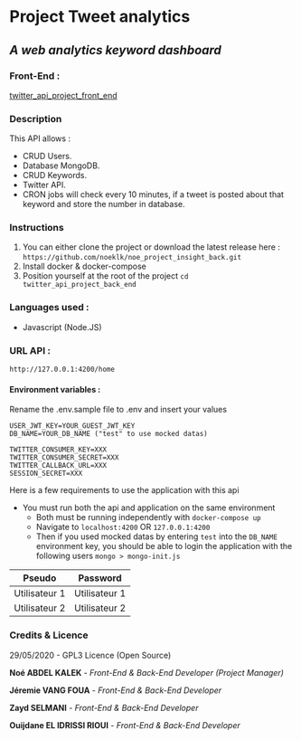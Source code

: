 #  Project Tweet analytics
## *A web analytics keyword dashboard*

### Front-End : 
[twitter_api_project_front_end](https://github.com/noeklk/twitter_api_project_front_end)

### Description

This API allows :

- CRUD Users.
- Database MongoDB.
- CRUD Keywords.
- Twitter API.
- CRON jobs will check every 10 minutes, if a tweet is posted about that keyword and store the number in database.


### Instructions

1.  You can either clone the project or download the latest release here :  `https://github.com/noeklk/noe_project_insight_back.git`
2.  Install docker & docker-compose
3.  Position yourself at the root of the project  `cd twitter_api_project_back_end`

### Languages used :
* Javascript (Node.JS)

### URL API : 
`http://127.0.0.1:4200/home`

#### Environment variables :
Rename the .env.sample file to .env and insert your values

```
USER_JWT_KEY=YOUR_GUEST_JWT_KEY
DB_NAME=YOUR_DB_NAME ("test" to use mocked datas)

TWITTER_CONSUMER_KEY=XXX
TWITTER_CONSUMER_SECRET=XXX
TWITTER_CALLBACK_URL=XXX
SESSION_SECRET=XXX
```

Here is a few requirements to use the application with this api

-   You must run both the api and application on the same environment
    -   Both must be running independently with  `docker-compose up`
    -   Navigate to  `localhost:4200`  OR  `127.0.0.1:4200`
    -   Then if you used mocked datas by entering  `test`  into the  `DB_NAME`  environment key, you should be able to login the application with the following users  `mongo > mongo-init.js`  


Pseudo | Password 
--- | --- 
Utilisateur 1 | Utilisateur 1
Utilisateur 2 | Utilisateur 2


### Credits & Licence
29/05/2020 - GPL3 Licence (Open Source)



**Noé ABDEL KALEK**  - *Front-End & Back-End Developer (Project Manager)*


**Jéremie VANG FOUA**  - *Front-End & Back-End Developer*


**Zayd SELMANI**  - *Front-End & Back-End Developer*  


**Ouijdane EL IDRISSI RIOUI** - *Front-End & Back-End Developer*

